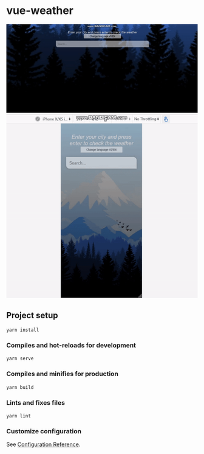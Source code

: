 # vue-weather
<p align="center">
  <img src="https://github.com/mngduyphuong/Vue-weather-app/blob/master/src/assets/images/1.gif">
    <br>
  <img src="https://github.com/mngduyphuong/Vue-weather-app/blob/master/src/assets/images/2.gif">
</p>

## Project setup
```
yarn install
```

### Compiles and hot-reloads for development
```
yarn serve
```

### Compiles and minifies for production
```
yarn build
```

### Lints and fixes files
```
yarn lint
```

### Customize configuration
See [Configuration Reference](https://cli.vuejs.org/config/).
